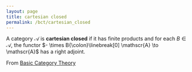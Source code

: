 ```yaml
---
layout: page
title: cartesian closed
permalink: /bct/cartesian_closed
---
```

A category $\mathscr{A}$ is **cartesian closed** if it has finite products and for each $B \in \mathscr{A}$, the functor $- \times B{\colon}\linebreak[0] \mathscr{A} \to \mathscr{A}$ has a right adjoint.


From [Basic Category Theory](https://mathgloss.github.io/MathGloss/bct.html)